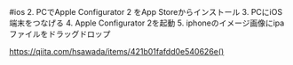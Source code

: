 #ios 
2. PCでApple Configurator 2 をApp Storeからインストール
3. PCにiOS端末をつなげる
4. Apple Configurator 2を起動
5. iphoneのイメージ画像にipaファイルをドラッグドロップ


https://qiita.com/hsawada/items/421b01fafdd0e540626e()